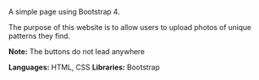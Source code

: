 A simple page using Bootstrap 4. 

The purpose of this website is to allow users to upload photos of unique patterns they find.

**Note:** The buttons do not lead anywhere

**Languages:** HTML, CSS
**Libraries:** Bootstrap 
